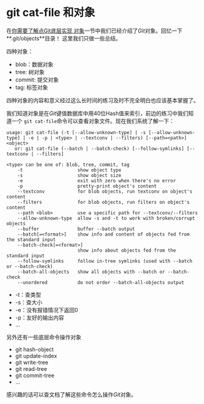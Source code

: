 # git cat-file 和对象

在[你需要了解点Git底层实现 对象](https://github.com/op-y/git-practice/blob/master/contents/2/first-glance-of-git-foundation.md#git-对象)一节中我们已经介绍了*Git*对象。回忆一下**.git/objects**目录！
这里我们只做一些总结。

四种对象：

* blob：数据对象
* tree: 树对象
* commit: 提交对象
* tag: 标签对象

四种对象的内容和意义经过这么长时间的练习及时不完全明白也应该基本掌握了。

我们知道对象是在*Git*键值数据库中用40位Hash值来索引，前边的练习中我们知道一个 `git cat-file`命令可以查看对象文件。现在我们系统了解一下：

```
usage: git cat-file (-t [--allow-unknown-type] | -s [--allow-unknown-type] | -e | -p | <type> | --textconv | --filters) [--path=<path>] <object>
   or: git cat-file (--batch | --batch-check) [--follow-symlinks] [--textconv | --filters]

<type> can be one of: blob, tree, commit, tag
    -t                    show object type
    -s                    show object size
    -e                    exit with zero when there's no error
    -p                    pretty-print object's content
    --textconv            for blob objects, run textconv on object's content
    --filters             for blob objects, run filters on object's content
    --path <blob>         use a specific path for --textconv/--filters
    --allow-unknown-type  allow -s and -t to work with broken/corrupt objects
    --buffer              buffer --batch output
    --batch[=<format>]    show info and content of objects fed from the standard input
    --batch-check[=<format>]
                          show info about objects fed from the standard input
    --follow-symlinks     follow in-tree symlinks (used with --batch or --batch-check)
    --batch-all-objects   show all objects with --batch or --batch-check
    --unordered           do not order --batch-all-objects output
```

* -t：查类型
* -s：查大小
* -e：没有报错情况下返回0
* -p：友好的输出内容
* ...

另外还有一些底层命令操作对象

* git hash-object
* git update-index
* git write-tree
* git read-tree
* git commit-tree
* ...

感兴趣的话可以查文档了解这些命令怎么操作*Git*对象。
